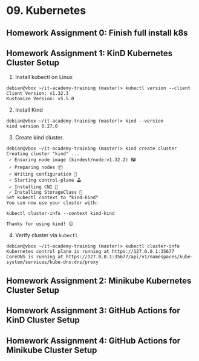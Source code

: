 # 09. Kubernetes

## Homework Assignment 0: Finish full install k8s

## Homework Assignment 1: KinD Kubernetes Cluster Setup
1. Install kubectl on Linux
```
debian@vbox ~/it-academy-training (master)> kubectl version --client
Client Version: v1.32.3
Kustomize Version: v5.5.0
```
2. Install Kind
```
debian@vbox ~/it-academy-training (master)> kind --version
kind version 0.27.0
```  
3. Create kind cluster.
```
debian@vbox ~/it-academy-training (master)> kind create cluster
Creating cluster "kind" ...
 ✓ Ensuring node image (kindest/node:v1.32.2) 🖼 
 ✓ Preparing nodes 📦  
 ✓ Writing configuration 📜 
 ✓ Starting control-plane 🕹️ 
 ✓ Installing CNI 🔌 
 ✓ Installing StorageClass 💾 
Set kubectl context to "kind-kind"
You can now use your cluster with:

kubectl cluster-info --context kind-kind

Thanks for using kind! 😊
```
4. Verify cluster via ```kubectl```

```
debian@vbox ~/it-academy-training (master)> kubectl cluster-info
Kubernetes control plane is running at https://127.0.0.1:35677
CoreDNS is running at https://127.0.0.1:35677/api/v1/namespaces/kube-system/services/kube-dns:dns/proxy
```
## Homework Assignment 2: Minikube Kubernetes Cluster Setup

## Homework Assignment 3: GitHub Actions for KinD Cluster Setup

## Homework Assignment 4: GitHub Actions for Minikube Cluster Setup
